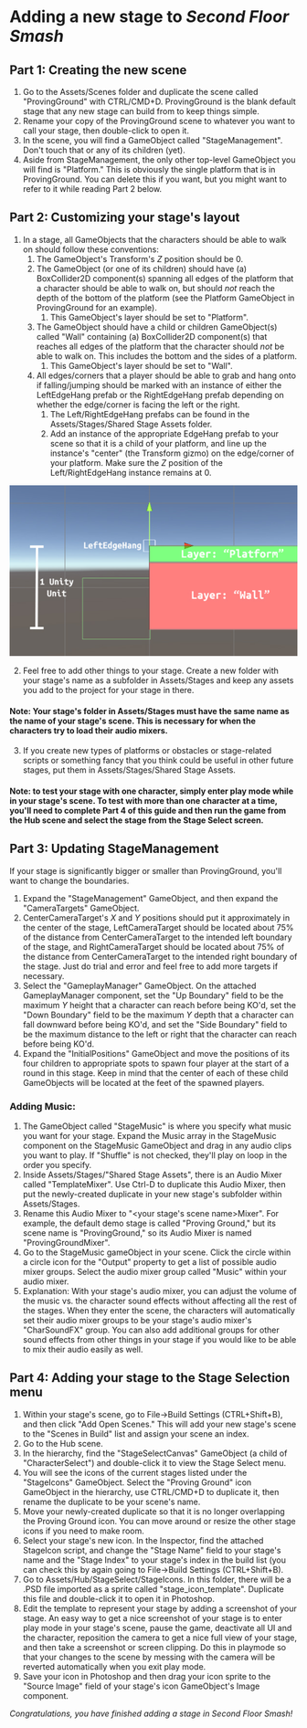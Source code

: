 # Adding a new stage to _Second Floor Smash_
## Part 1: Creating the new scene
1. Go to the Assets/Scenes folder and duplicate the scene called "ProvingGround" with CTRL/CMD+D. ProvingGround is the blank default stage that any new stage can build from to keep things simple.
2. Rename your copy of the ProvingGround scene to whatever you want to call your stage, then double-click to open it.
3. In the scene, you will find a GameObject called "StageManagement". Don't touch that or any of its children (yet).
4. Aside from StageManagement, the only other top-level GameObject you will find is "Platform." This is obviously the single platform that is in ProvingGround. You can delete this if you want, but you might want to refer to it while reading Part 2 below.
## Part 2: Customizing your stage's layout
1. In a stage, all GameObjects that the characters should be able to walk on should follow these conventions:
    1. The GameObject's Transform's _Z_ position should be 0.
    2. The GameObject (or one of its children) should have (a) BoxCollider2D component(s) spanning all edges of the platform that a character should be able to walk on, but should _not_ reach the depth of the bottom of the platform (see the Platform GameObject in ProvingGround for an example).
        1. This GameObject's layer should be set to "Platform".
    3. The GameObject should have a child or children GameObject(s) called "Wall" containing (a) BoxCollider2D component(s) that reaches all edges of the platform that the character should _not_ be able to walk on. This includes the bottom and the sides of a platform.
        1. This GameObject's layer should be set to "Wall".
    4. All edges/corners that a player should be able to grab and hang onto if falling/jumping should be marked with an instance of either the LeftEdgeHang prefab or the RightEdgeHang prefab depending on whether the edge/corner is facing the left or the right.
        1. The Left/RightEdgeHang prefabs can be found in the Assets/Stages/Shared Stage Assets folder.
        2. Add an instance of the appropriate EdgeHang prefab to your scene so that it is a child of your platform, and line up the instance's "center" (the Transform gizmo) on the edge/corner of your platform. Make sure the _Z_ position of the Left/RightEdgeHang instance remains at 0.
        
![Diagram of the left side of the "Platform" GameObject that is in the ProvingGround scene](Images/platformdiagram.jpg)
        
2. Feel free to add other things to your stage. Create a new folder with your stage's name as a subfolder in Assets/Stages and keep any assets you add to the project for your stage in there.
#### Note: Your stage's folder in Assets/Stages must have the same name as the name of your stage's scene. This is necessary for when the characters try to load their audio mixers.
3. If you create new types of platforms or obstacles or stage-related scripts or something fancy that you think could be useful in other future stages, put them in Assets/Stages/Shared Stage Assets.
#### Note: to test your stage with one character, simply enter play mode while in your stage's scene. To test with more than one character at a time, you'll need to complete Part 4 of this guide and then run the game from the Hub scene and select the stage from the Stage Select screen.
## Part 3: Updating StageManagement
If your stage is significantly bigger or smaller than ProvingGround, you'll want to change the boundaries.

1. Expand the "StageManagement" GameObject, and then expand the "CameraTargets" GameObject.
2. CenterCameraTarget's _X_ and _Y_ positions should put it approximately in the center of the stage, LeftCameraTarget should be located about 75% of the distance from CenterCameraTarget to the intended left boundary of the stage, and RightCameraTarget should be located about 75% of the distance from CenterCameraTarget to the intended right boundary of the stage. Just do trial and error and feel free to add more targets if necessary.
3. Select the "GameplayManager" GameObject. On the attached GameplayManager component, set the "Up Boundary" field to be the maximum _Y_ height that a character can reach before being KO'd, set the "Down Boundary" field to be the maximum _Y_ depth that a character can fall downward before being KO'd, and set the "Side Boundary" field to be the maximum distance to the left or right that the character can reach before being KO'd.
4. Expand the "InitialPositions" GameObject and move the positions of its four children to appropriate spots to spawn four player at the start of a round in this stage. Keep in mind that the center of each of these child GameObjects will be located at the feet of the spawned players.
### Adding Music:
1. The GameObject called "StageMusic" is where you specify what music you want for your stage. Expand the Music array in the StageMusic component on the StageMusic GameObject and drag in any audio clips you want to play. If "Shuffle" is not checked, they'll play on loop in the order you specify.
2. Inside Assets/Stages/"Shared Stage Assets", there is an Audio Mixer called "TemplateMixer". Use Ctrl-D to duplicate this Audio Mixer, then put the newly-created duplicate in your new stage's subfolder within Assets/Stages.
3. Rename this Audio Mixer to "<your stage's scene name>Mixer". For example, the default demo stage is called "Proving Ground," but its scene name is "ProvingGround," so its Audio Mixer is named "ProvingGroundMixer".
4. Go to the StageMusic gameObject in your scene. Click the circle within a circle icon for the "Output" property to get a list of possible audio mixer groups. Select the audio mixer group called "Music" within your audio mixer.
5. Explanation: With your stage's audio mixer, you can adjust the volume of the music vs. the character sound effects without affecting all the rest of the stages. When they enter the scene, the characters will automatically set their audio mixer groups to be your stage's audio mixer's "CharSoundFX" group. You can also add additional groups for other sound effects from other things in your stage if you would like to be able to mix their audio easily as well.
## Part 4: Adding your stage to the Stage Selection menu
1. Within your stage's scene, go to File->Build Settings (CTRL+Shift+B), and then click "Add Open Scenes." This will add your new stage's scene to the "Scenes in Build" list and assign your scene an index.
2. Go to the Hub scene.
3. In the hierarchy, find the "StageSelectCanvas" GameObject (a child of "CharacterSelect") and double-click it to view the Stage Select menu.
4. You will see the icons of the current stages listed under the "StageIcons" GameObject. Select the "Proving Ground" icon GameObject in the hierarchy, use CTRL/CMD+D to duplicate it, then rename the duplicate to be your scene's name.
5. Move your newly-created duplicate so that it is no longer overlapping the Proving Ground icon. You can move around or resize the other stage icons if you need to make room.
6. Select your stage's new icon. In the Inspector, find the attached StageIcon script, and change the "Stage Name" field to your stage's name and the "Stage Index" to your stage's index in the build list (you can check this by again going to File->Build Settings (CTRL+Shift+B).
7. Go to Assets/Hub/StageSelect/StageIcons. In this folder, there will be a .PSD file imported as a sprite called "stage_icon_template". Duplicate this file and double-click it to open it in Photoshop.
8. Edit the template to represent your stage by adding a screenshot of your stage. An easy way to get a nice screenshot of your stage is to enter play mode in your stage's scene, pause the game, deactivate all UI and the character, reposition the camera to get a nice full view of your stage, and then take a screenshot or screen clipping. Do this in playmode so that your changes to the scene by messing with the camera will be reverted automatically when you exit play mode.
9. Save your icon in Photoshop and then drag your icon sprite to the "Source Image" field of your stage's icon GameObject's Image component.

_Congratulations, you have finished adding a stage in Second Floor Smash!_

